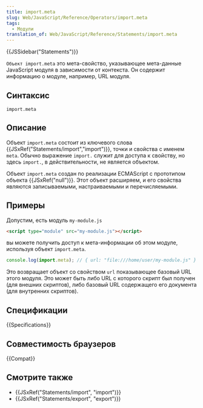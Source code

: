 ```yaml
---
title: import.meta
slug: Web/JavaScript/Reference/Operators/import.meta
tags:
  - Модули
translation_of: Web/JavaScript/Reference/Statements/import.meta
---
```


{{JSSidebar("Statements")}}

`Объект import.meta` это мета-свойство, указывающее мета-данные JavaScript модуля в зависимости от контекста. Он содержит информацию о модуле, например, URL модуля.

## Синтаксис

```
import.meta
```

## Описание

Объект `import.meta` состоит из ключевого слова {{JSxRef("Statements/import","import")}}, точки и свойства с именем `meta`. Обычно выражение `import.` служит для доступа к свойству, но здесь `import.`, в действительности, не является объектом.

Объект `import.meta` создан по реализации ECMAScript с прототипом объекта {{JSxRef("null")}}. Этот объект расширяем, и его свойства являются записываемыми, настраиваемыми и перечисляемыми.

## Примеры

Допустим, есть модуль `my-module.js`

```html
<script type="module" src="my-module.js"></script>
```

вы можете получить доступ к мета-информации об этом модуле, используя объект `import.meta`.

```js
console.log(import.meta); // { url: "file:///home/user/my-module.js" }
```

Это возвращает объект со свойством `url` показывающее базовый URL этого модуля. Это может быть либо URL с которого скрипт был получен (для внешних скриптов), либо базовый URL содержащего его документа (для внутренних скриптов).

## Спецификации

{{Specifications}}

## Совместимость браузеров

{{Compat}}

## Смотрите также

- {{JSxRef("Statements/import", "import")}}
- {{JSxRef("Statements/export", "export")}}
